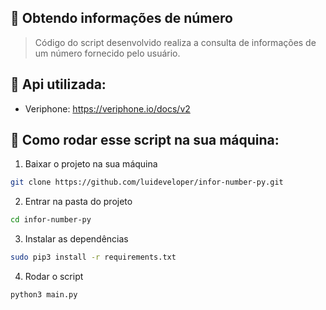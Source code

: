 ## 🔸 Obtendo informações de número
> Código do script desenvolvido realiza a consulta de informações de um número fornecido pelo usuário.
## 🔸 Api utilizada:
- Veriphone: https://veriphone.io/docs/v2
## 🔸 Como rodar esse script na sua máquina:
1. Baixar o projeto na sua máquina
```bash
git clone https://github.com/luideveloper/infor-number-py.git
```
2. Entrar na pasta do projeto
```bash
cd infor-number-py
```
3. Instalar as dependências
```bash
sudo pip3 install -r requirements.txt
```
4. Rodar o script
```bash
python3 main.py
```
